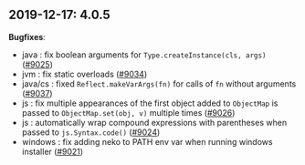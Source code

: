 
## 2019-12-17: 4.0.5

__Bugfixes__:

* java : fix boolean arguments for `Type.createInstance(cls, args)` ([#9025](https://github.com/HaxeFoundation/haxe/issues/9025))
* jvm : fix static overloads ([#9034](https://github.com/HaxeFoundation/haxe/issues/9034))
* java/cs : fixed `Reflect.makeVarArgs(fn)` for calls of `fn` without arguments ([#9037](https://github.com/HaxeFoundation/haxe/issues/9037))
* js : fix multiple appearances of the first object added to `ObjectMap` is passed to `ObjectMap.set(obj, v)` multiple times ([#9026](https://github.com/HaxeFoundation/haxe/issues/9026))
* js : automatically wrap compound expressions with parentheses when passed to `js.Syntax.code()` ([#9024](https://github.com/HaxeFoundation/haxe/issues/9024))
* windows : fix adding neko to PATH env var when running windows installer ([#9021](https://github.com/HaxeFoundation/haxe/issues/9021))